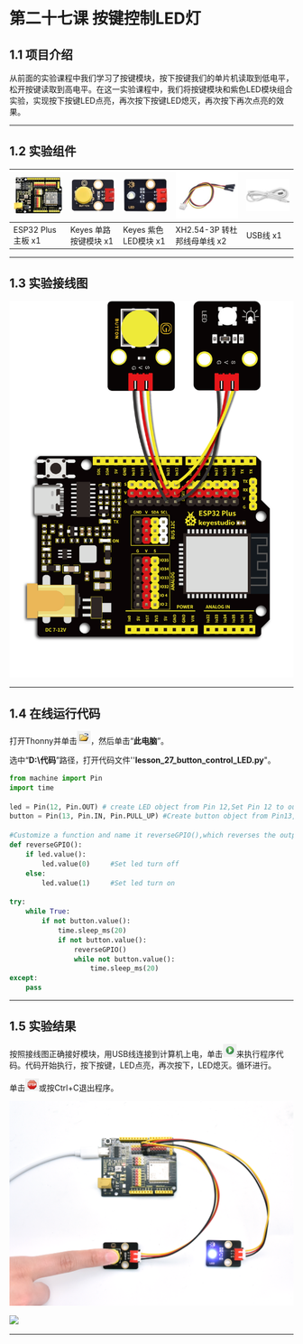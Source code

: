 # 第二十七课 按键控制LED灯

## 1.1 项目介绍

从前面的实验课程中我们学习了按键模块，按下按键我们的单片机读取到低电平，松开按键读取到高电平。在这一实验课程中，我们将按键模块和紫色LED模块组合实验，实现按下按键LED点亮，再次按下按键LED熄灭，再次按下再次点亮的效果。

---

## 1.2 实验组件

| ![img](media/KS5016.jpg) | ![img](media/KE4012.jpg) | ![img](media/KE4001.jpg) | ![img](media/3pin.jpg)       | ![img](media/USB.jpg) |
| ------------------------ | ------------------------ | ------------------------ | ---------------------------- | --------------------- |
| ESP32 Plus主板 x1        | Keyes 单路按键模块 x1    | Keyes 紫色LED模块 x1     | XH2.54-3P 转杜邦线母单线  x2 | USB线  x1             |

---

## 1.3 实验接线图

![img](media/271301.png)

---

## 1.4 在线运行代码

打开Thonny并单击![1303](media/1303.png)，然后单击“**此电脑**”。

选中“**D:\代码**”路径，打开代码文件''**lesson_27_button_control_LED.py**"。

```python
from machine import Pin
import time

led = Pin(12, Pin.OUT) # create LED object from Pin 12,Set Pin 12 to output                   
button = Pin(13, Pin.IN, Pin.PULL_UP) #Create button object from Pin13,Set GP13 to input

#Customize a function and name it reverseGPIO(),which reverses the output level of the LED
def reverseGPIO():
    if led.value():
        led.value(0)     #Set led turn off
    else:
        led.value(1)     #Set led turn on

try:
    while True:
        if not button.value():
            time.sleep_ms(20)
            if not button.value():
                reverseGPIO()
                while not button.value():
                    time.sleep_ms(20)
except:
    pass
```

---

## 1.5 实验结果

按照接线图正确接好模块，用USB线连接到计算机上电，单击![1305](media/1305.png)来执行程序代码。代码开始执行，按下按键，LED点亮，再次按下，LED熄灭。循环进行。

单击![1311](media/1311.png)或按Ctrl+C退出程序。

![](media/271501.png)

![](media/271502.png)

---

